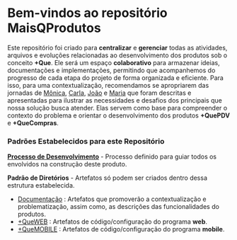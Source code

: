 # Bem-vindos ao repositório MaisQProdutos

Este repositório foi criado para **centralizar** e **gerenciar** todas as atividades, arquivos e evoluções relacionadas ao desenvolvimento dos produtos sob o conceito **+Que**. Ele será um espaço **colaborativo** para armazenar ideias, documentações e implementações, permitindo que acompanhemos do progresso de cada etapa do projeto de forma organizada e eficiente. Para isso, para uma contextualização, recomendamos se apropriarem das jornadas de [Mônica](documentacao/compras.experiencias.memoraveis/Monica.md), [Carla](documentacao/compras.experiencias.memoraveis/Carla.md), [João](documentacao/compras.experiencias.memoraveis/Joao&Maria.md) e [Maria](documentacao/compras.experiencias.memoraveis/Joao&Maria.md) que foram descritas e apresentadas para ilustrar as necessidades e desafios dos principais que nossa solução busca atender. Elas servem como base para compreender o contexto do problema e orientar o desenvolvimento dos produtos **+QuePDV** e **+QueCompras**. 

### Padrões Estabelecidos para este Repositório

[**Processo de Desenvolvimento**](documentacao/processo/) - Processo definido para guiar todos os envolvidos na construção deste produto.

**Padrão de Diretórios** - Artefatos só podem ser criados dentro dessa estrutura estabelecida. 

- [Documentação](documentacao/) : Artefatos que promoverão a contextualização e problematização, assim como, as descrições das funcionalidades do produtos.
- [+QueWEB](codificacao/pdvendas-web) : Artefatos de código/configuração do programa **web**.
- [+QueMOBILE](codificacao/pdvendas-mobile) : Artefatos de código/configuração do programa **mobile**.
